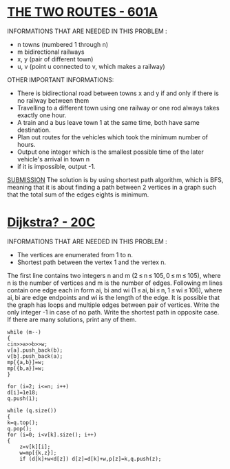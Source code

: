 
# [THE TWO ROUTES - 601A](http://codeforces.com/problemset/problem/601/A)

INFORMATIONS THAT ARE NEEDED IN THIS PROBLEM : 
- n towns (numbered 1 through n) 
- m bidirectional railways 
- x, y (pair of different town)
- u, v (point u connected to v, which makes a railway)

OTHER IMPORTANT INFORMATIONS:
- There is bidirectional road between towns x and y if and only if there is no railway between them 
- Travelling to a different town using one railway or one rod always takes exactly one hour.
- A train and a bus leave town 1 at the same time, both have same destination. 
- Plan out routes for the vehicles which took the minimum number of hours. 
- Output one integer which is the smallest possible time of the later vehicle's arrival in town n
- if it is impossible, output -1. 

[SUBMISSION](http://codeforces.com/contest/601/submission/45770925)
The solution is by using shortest path algorithm, which is BFS, meaning that it is about finding a path between 2 vertices in a graph such that the total sum of the edges eights is minimum. 

# [Dijkstra? - 20C](http://codeforces.com/problemset/problem/20/C)

INFORMATIONS THAT ARE NEEDED IN THIS PROBLEM : 
- The vertices are enumerated from 1 to n. 
- Shortest path between the vertex 1 and the vertex n. 

The first line contains two integers n and m (2 ≤ n ≤ 105, 0 ≤ m ≤ 105), where n is the number of vertices and m is the number of edges. Following m lines contain one edge each in form ai, bi and wi (1 ≤ ai, bi ≤ n, 1 ≤ wi ≤ 106), where ai, bi are edge endpoints and wi is the length of the edge.
It is possible that the graph has loops and multiple edges between pair of vertices.
Write the only integer -1 in case of no path. Write the shortest path in opposite case. If there are many solutions, print any of them.


    while (m--)
    {
	cin>>a>>b>>w;
	v[a].push_back(b);
	v[b].push_back(a);
	mp[{a,b}]=w;
	mp[{b,a}]=w;
    }

    for (i=2; i<=n; i++)
    d[i]=1e18;
    q.push(1);

    while (q.size())
    {
	k=q.top();
	q.pop();
    for (i=0; i<v[k].size(); i++)
	{
		z=v[k][i];
		w=mp[{k,z}];
		if (d[k]+w<d[z]) d[z]=d[k]+w,p[z]=k,q.push(z);

